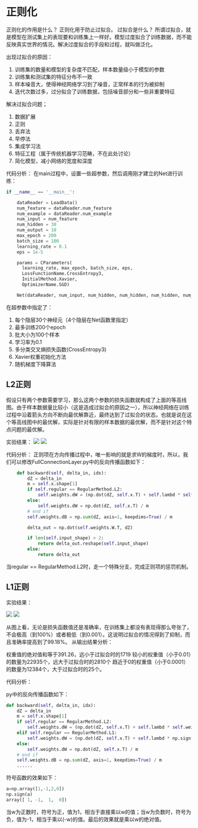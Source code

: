 # 正则化

正则化的作用是什么？
正则化用于防止过拟合。
过拟合是什么？
所谓过拟合，就是模型在测试集上的表现要和训练集上一样好。模型过度拟合了训练数据，而不能反映真实世界的情况。解决过度拟合的手段和过程，就叫做泛化。

出现过拟合的原因：
1. 训练集的数量和模型的复杂度不匹配，样本数量级小于模型的参数
2. 训练集和测试集的特征分布不一致
3. 样本噪音大，使得神经网络学习到了噪音，正常样本的行为被抑制
4. 迭代次数过多，过分拟合了训练数据，包括噪音部分和一些非重要特征

解决过拟合问题；
1. 数据扩展
2. 正则
3. 丢弃法
4. 早停法
5. 集成学习法
6. 特征工程（属于传统机器学习范畴，不在此处讨论）
7. 简化模型，减小网络的宽度和深度

代码分析：
在main过程中，设置一些超参数，然后调用刚才建立的Net进行训练：

```Python
if __name__ == '__main__':

    dataReader = LoadData()
    num_feature = dataReader.num_feature
    num_example = dataReader.num_example
    num_input = num_feature
    num_hidden = 30
    num_output = 10
    max_epoch = 200
    batch_size = 100
    learning_rate = 0.1
    eps = 1e-5

    params = CParameters(
      learning_rate, max_epoch, batch_size, eps,
      LossFunctionName.CrossEntropy3, 
      InitialMethod.Xavier, 
      OptimizerName.SGD)

    Net(dataReader, num_input, num_hidden, num_hidden, num_hidden, num_hidden, num_output, params)
```

在超参数中指定了：

1. 每个隐层30个神经元（4个隐层在Net函数里指定）
2. 最多训练200个epoch
3. 批大小为100个样本
4. 学习率为0.1
5. 多分类交叉熵损失函数(CrossEntropy3)
6. Xavier权重初始化方法
7. 随机梯度下降算法

## L2正则

假设只有两个参数需要学习，那么这两个参数的损失函数就构成了上面的等高线图。由于样本数据量比较小（这是造成过拟合的原因之一），所以神经网络在训练过程中沿着箭头方向不断向最优解靠近，最终达到了过拟合的状态。也就是说在这个等高线图中的最优解，实际是针对有限的样本数据的最优解，而不是针对这个特点问题的最优解。

实验结果：
![](./16.2.png)
![](./16.22.png)

代码分析：
正则项在方向传播过程中，唯一影响的就是求W的梯度时，所以，我们可以修改FullConnectionLayer.py中的反向传播函数如下：

```Python
    def backward(self, delta_in, idx):
        dZ = delta_in
        m = self.x.shape[1]
        if self.regular == RegularMethod.L2:
            self.weights.dW = (np.dot(dZ, self.x.T) + self.lambd * self.weights.W) / m
        else:
            self.weights.dW = np.dot(dZ, self.x.T) / m
        # end if
        self.weights.dB = np.sum(dZ, axis=1, keepdims=True) / m

        delta_out = np.dot(self.weights.W.T, dZ)

        if len(self.input_shape) > 2:
            return delta_out.reshape(self.input_shape)
        else:
            return delta_out
```

当regular == RegularMethod.L2时，走一个特殊分支，完成正则项的惩罚机制。

## L1正则

实验结果：

![](./16.3.png)
![](./16.32.png)

从图上看，无论是损失函数值还是准确率，在训练集上都没有表现得那么夸张了，不会极高（到100%）或者极低（到0.001）。这说明过拟合的情况得到了抑制，而且准确率提高到了99.18%。
从输出结果分析：

权重值的绝对值和等于391.26，远小于过拟合时的1719
较小的权重值（小于0.01）的数量为22935个，远大于过拟合时的2810个
趋近于0的权重值（小于0.0001）的数量为12384个，大于过拟合时的25个。

代码分析：

py中的反向传播函数如下：

```Python
def backward(self, delta_in, idx):
    dZ = delta_in
    m = self.x.shape[1]
    if self.regular == RegularMethod.L2:
        self.weights.dW = (np.dot(dZ, self.x.T) + self.lambd * self.weights.W) / m
    elif self.regular == RegularMethod.L1:
        self.weights.dW = (np.dot(dZ, self.x.T) + self.lambd * np.sign(self.weights.W)) / m
    else:
        self.weights.dW = np.dot(dZ, self.x.T) / m
    # end if
    self.weights.dB = np.sum(dZ, axis=1, keepdims=True) / m
    ......
```

符号函数的效果如下：

```Python
a=np.array([1,-1,2,0])
np.sign(a)
array([ 1, -1,  1,  0])
```

当w为正数时，符号为正，值为1，相当于直接乘以w的值；当w为负数时，符号为负，值为-1，相当于乘以(-w)的值。最后的效果就是乘以w的绝对值。

## 